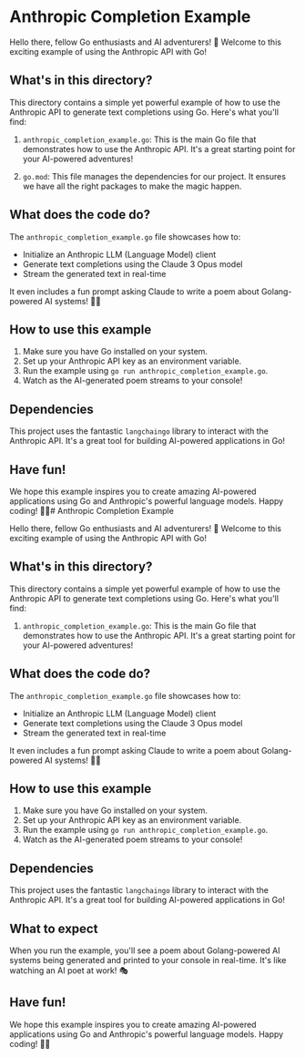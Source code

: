 # Anthropic Completion Example

Hello there, fellow Go enthusiasts and AI adventurers! 👋 Welcome to this exciting example of using the Anthropic API with Go!

## What's in this directory?

This directory contains a simple yet powerful example of how to use the Anthropic API to generate text completions using Go. Here's what you'll find:

1. `anthropic_completion_example.go`: This is the main Go file that demonstrates how to use the Anthropic API. It's a great starting point for your AI-powered adventures!

2. `go.mod`: This file manages the dependencies for our project. It ensures we have all the right packages to make the magic happen.

## What does the code do?

The `anthropic_completion_example.go` file showcases how to:

- Initialize an Anthropic LLM (Language Model) client
- Generate text completions using the Claude 3 Opus model
- Stream the generated text in real-time

It even includes a fun prompt asking Claude to write a poem about Golang-powered AI systems! 🤖📝

## How to use this example

1. Make sure you have Go installed on your system.
2. Set up your Anthropic API key as an environment variable.
3. Run the example using `go run anthropic_completion_example.go`.
4. Watch as the AI-generated poem streams to your console!

## Dependencies

This project uses the fantastic `langchaingo` library to interact with the Anthropic API. It's a great tool for building AI-powered applications in Go!

## Have fun!

We hope this example inspires you to create amazing AI-powered applications using Go and Anthropic's powerful language models. Happy coding! 🚀🎉# Anthropic Completion Example

Hello there, fellow Go enthusiasts and AI adventurers! 👋 Welcome to this exciting example of using the Anthropic API with Go!

## What's in this directory?

This directory contains a simple yet powerful example of how to use the Anthropic API to generate text completions using Go. Here's what you'll find:

1. `anthropic_completion_example.go`: This is the main Go file that demonstrates how to use the Anthropic API. It's a great starting point for your AI-powered adventures!

## What does the code do?

The `anthropic_completion_example.go` file showcases how to:

- Initialize an Anthropic LLM (Language Model) client
- Generate text completions using the Claude 3 Opus model
- Stream the generated text in real-time

It even includes a fun prompt asking Claude to write a poem about Golang-powered AI systems! 🤖📝

## How to use this example

1. Make sure you have Go installed on your system.
2. Set up your Anthropic API key as an environment variable.
3. Run the example using `go run anthropic_completion_example.go`.
4. Watch as the AI-generated poem streams to your console!

## Dependencies

This project uses the fantastic `langchaingo` library to interact with the Anthropic API. It's a great tool for building AI-powered applications in Go!

## What to expect

When you run the example, you'll see a poem about Golang-powered AI systems being generated and printed to your console in real-time. It's like watching an AI poet at work! 🎭

## Have fun!

We hope this example inspires you to create amazing AI-powered applications using Go and Anthropic's powerful language models. Happy coding! 🚀🎉
